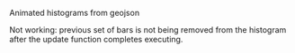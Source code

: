 
Animated histograms from geojson

Not working:  previous set of bars is not being removed from the histogram after the update function completes executing.

